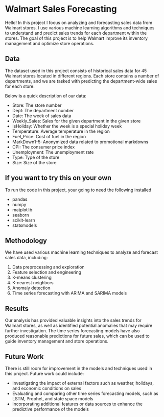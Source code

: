 # Walmart Sales Forecasting

Hello! In this project I focus on analyzing and forecasting sales data from Walmart stores. 
I use various machine learning algorithms and techniques to understand and predict sales trends 
for each department within the stores. The goal of this project is to help Walmart improve its 
inventory management and optimize store operations.
  
## Data

The dataset used in this project consists of historical sales data for 45 Walmart stores located in different regions. Each store contains a number of departments, and we are tasked with predicting the department-wide sales for each store.

Below is a quick description of our data:

- Store: The store number
- Dept: The department number
- Date: The week of sales data
- Weekly_Sales: Sales for the given department in the given store
- IsHoliday: Whether the week is a special holiday week
- Temperature: Average temperature in the region
- Fuel_Price: Cost of fuel in the region
- MarkDown1-5: Anonymized data related to promotional markdowns
- CPI: The consumer price index
- Unemployment: The unemployment rate
- Type: Type of the store
- Size: Size of the store

## If you want to try this on your own

To run the code in this project, your going to need the following installed

- pandas
- numpy
- matplotlib
- seaborn
- scikit-learn
- statsmodels

## Methodology

We have used various machine learning techniques to analyze and forecast sales data, including:

1. Data preprocessing and exploration
2. Feature selection and engineering
3. K-means clustering
4. K-nearest neighbors
5. Anomaly detection
6. Time series forecasting with ARIMA and SARIMA models

## Results

Our analysis has provided valuable insights into the sales trends for Walmart stores, as well as identified potential anomalies that may require further investigation. The time series forecasting models have also produced reasonable predictions for future sales, which can be used to guide inventory management and store operations.

## Future Work

There is still room for improvement in the models and techniques used in this project. Future work could include:

- Investigating the impact of external factors such as weather, holidays, and economic conditions on sales
- Evaluating and comparing other time series forecasting models, such as LSTM, Prophet, and state space models
- Incorporating additional features or data sources to enhance the predictive performance of the models
